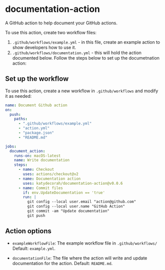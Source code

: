 # documentation-action

A GitHub action to help document your GitHub actions.

To use this action, create two workflow files:

1. `.github/workflows/example.yml` - in this file, create an example action to show developers how to use it.
2. `.github/workflows/documentation.yml` - this will hold the action documented below. Follow the steps below to set up the documetnation action:

<!-- START GENERATED DOCUMENTATION -->

## Set up the workflow

To use this action, create a new workflow in `.github/workflows` and modify it as needed:

```yml
name: Document Github action
on:
  push:
    paths:
      - ".github/workflows/example.yml"
      - "action.yml"
      - "package.json"
      - "README.md"

jobs:
  document_action:
    runs-on: macOS-latest
    name: Write documentation
    steps:
      - name: Checkout
        uses: actions/checkout@v2
      - name: Documentation action
        uses: katydecorah/documentation-action@v0.0.6
      - name: Commit files
        if: env.UpdateDocumentation == 'true'
        run: |
          git config --local user.email "action@github.com"
          git config --local user.name "GitHub Action"
          git commit -am "Update documentation"
          git push
```

## Action options

- `exampleWorkflowFile`: The example workflow file in `.github/workflows/` Default: `example.yml`.

- `documentationFile`: The file where the action will write and update documentation for the action. Default: `README.md`.

<!-- END GENERATED DOCUMENTATION -->
